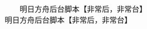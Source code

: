 <div align="center"><font size="5">明日方舟后台脚本【非常后，非常台】</font></div>
<font size="5">明日方舟后台脚本【非常后，非常台】</font>
